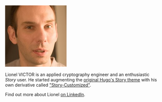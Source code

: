 ---
---
![Lionel](/img/lionel-victor.jpg)

Lionel VICTOR is an applied cryptography engineer and an enthusiastic
_Story_ user. He started augmenting the [original Hugo's Story theme](https://github.com/xaprb/story)
with his own derivative called ["Story-Customized"](https://github.com/tchinchow/story-customized).

Find out more about Lionel [on LinkedIn](https://www.linkedin.com/in/lionelvictor).